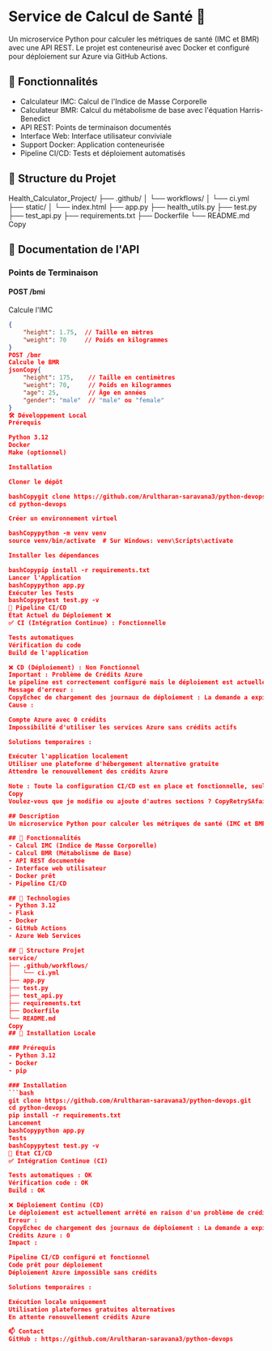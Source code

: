 # Service de Calcul de Santé 🏥

Un microservice Python pour calculer les métriques de santé (IMC et BMR) avec une API REST. Le projet est conteneurisé avec Docker et configuré pour déploiement sur Azure via GitHub Actions.

## 🌟 Fonctionnalités
- Calculateur IMC: Calcul de l'Indice de Masse Corporelle
- Calculateur BMR: Calcul du métabolisme de base avec l'équation Harris-Benedict
- API REST: Points de terminaison documentés
- Interface Web: Interface utilisateur conviviale
- Support Docker: Application conteneurisée
- Pipeline CI/CD: Tests et déploiement automatisés

## 📂 Structure du Projet
Health_Calculator_Project/
├── .github/
│   └── workflows/
│       └── ci.yml
├── static/
│   └── index.html
├── app.py
├── health_utils.py
├── test.py
├── test_api.py
├── requirements.txt
├── Dockerfile
└── README.md
Copy
## 📖 Documentation de l'API

### Points de Terminaison

#### POST /bmi
Calcule l'IMC
```json
{
    "height": 1.75,  // Taille en mètres
    "weight": 70     // Poids en kilogrammes
}
POST /bmr
Calcule le BMR
jsonCopy{
    "height": 175,    // Taille en centimètres
    "weight": 70,     // Poids en kilogrammes
    "age": 25,        // Âge en années
    "gender": "male"  // "male" ou "female"
}
🛠️ Développement Local
Prérequis

Python 3.12
Docker
Make (optionnel)

Installation

Cloner le dépôt

bashCopygit clone https://github.com/Arultharan-saravana3/python-devops.git
cd python-devops

Créer un environnement virtuel

bashCopypython -m venv venv
source venv/bin/activate  # Sur Windows: venv\Scripts\activate

Installer les dépendances

bashCopypip install -r requirements.txt
Lancer l'Application
bashCopypython app.py
Exécuter les Tests
bashCopypytest test.py -v
🔄 Pipeline CI/CD
État Actuel du Déploiement ❌
✅ CI (Intégration Continue) : Fonctionnelle

Tests automatiques
Vérification du code
Build de l'application

❌ CD (Déploiement) : Non Fonctionnel
Important : Problème de Crédits Azure
Le pipeline est correctement configuré mais le déploiement est actuellement impossible en raison d'un compte Azure sans crédits.
Message d'erreur :
CopyÉchec de chargement des journaux de déploiement : La demande a expiré
Cause :

Compte Azure avec 0 crédits
Impossibilité d'utiliser les services Azure sans crédits actifs

Solutions temporaires :

Exécuter l'application localement
Utiliser une plateforme d'hébergement alternative gratuite
Attendre le renouvellement des crédits Azure

Note : Toute la configuration CI/CD est en place et fonctionnelle, seul le déploiement final est bloqué à cause du manque de crédits Azure.
Copy
Voulez-vous que je modifie ou ajoute d'autres sections ? CopyRetrySAfais le moi e redameEditmarkdownCopy# Service de Calcul de Santé 🏥

## Description
Un microservice Python pour calculer les métriques de santé (IMC et BMR) avec une API REST. Le projet est conteneurisé avec Docker et intègre un pipeline CI/CD GitHub Actions pour déploiement Azure.

## 🌟 Fonctionnalités
- Calcul IMC (Indice de Masse Corporelle)
- Calcul BMR (Métabolisme de Base)
- API REST documentée
- Interface web utilisateur
- Docker prêt
- Pipeline CI/CD 

## 🔧 Technologies
- Python 3.12
- Flask
- Docker
- GitHub Actions
- Azure Web Services

## 📂 Structure Projet
service/
├── .github/workflows/
│   └── ci.yml
├── app.py
├── test.py
├── test_api.py
├── requirements.txt
├── Dockerfile
└── README.md
Copy
## 🚀 Installation Locale

### Prérequis
- Python 3.12
- Docker
- pip

### Installation
```bash
git clone https://github.com/Arultharan-saravana3/python-devops.git
cd python-devops
pip install -r requirements.txt
Lancement
bashCopypython app.py
Tests
bashCopypytest test.py -v
🔄 État CI/CD
✅ Intégration Continue (CI)

Tests automatiques : OK
Vérification code : OK
Build : OK

❌ Déploiement Continu (CD)
Le déploiement est actuellement arrêté en raison d'un problème de crédits Azure.
Erreur :
CopyÉchec de chargement des journaux de déploiement : La demande a expiré
Crédits Azure : 0
Impact :

Pipeline CI/CD configuré et fonctionnel
Code prêt pour déploiement
Déploiement Azure impossible sans crédits

Solutions temporaires :

Exécution locale uniquement
Utilisation plateformes gratuites alternatives
En attente renouvellement crédits Azure

📫 Contact
GitHub : https://github.com/Arultharan-saravana3/python-devops
